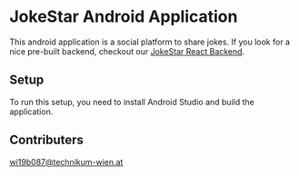 # JokeStar Android Application

This android application is a social platform to share jokes.
If you look for a nice pre-built backend, checkout our [JokeStar React Backend](https://github.com/wi19b087/JokeStar_Backend).

## Setup

To run this setup, you need to install Android Studio and build the application.

## Contributers

wi19b087@technikum-wien.at
